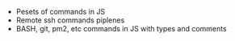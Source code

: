 - Pesets of commands in JS
- Remote ssh commands piplenes
- BASH, git, pm2, etc commands in JS with types and comments
